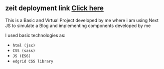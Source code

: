 ## zeit deployment link [Click here](https://portfolio-blog-nextjs-1nro4mgk7.now.sh/)

This is a Basic and Virtual Project developed by me where i am using Next JS to simulate a Blog and implementing components developed by me

I used basic technologies as:
* ```html (jsx)```
* ```CSS (sass)```
* ```JS (ES6)```
* ```edgrid CSS library```
